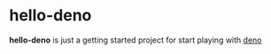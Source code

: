 # hello-deno

**hello-deno** is just a getting started project for start playing with [deno](https://deno.land)

